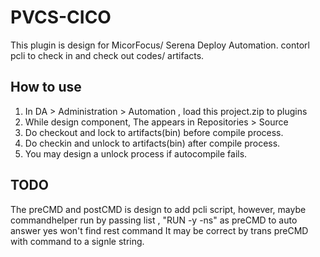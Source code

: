 # PVCS-CICO
This plugin is design for MicorFocus/ Serena Deploy Automation.
contorl pcli to check in and check out codes/ artifacts.

## How to use
1. In DA > Administration > Automation , load this project.zip to plugins
2. While design component, The appears in Repositories > Source
3. Do checkout and lock to artifacts(bin) before compile process.
4. Do checkin and unlock to artifacts(bin) after compile process.
5. You may design a unlock process if autocompile fails.

## TODO
The preCMD and postCMD is design to add pcli script, 
however, maybe commandhelper run by passing list , 
"RUN -y -ns" as preCMD to auto answer yes won't find rest command
It may be correct by trans preCMD with command to a signle string.
